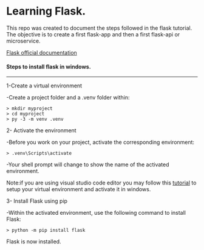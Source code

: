 # Learning Flask.

This repo was created to document the steps followed in the flask tutorial.
The objective is to create a first flask-app and then a first flask-api or microservice.

[Flask official documentation](https://flask.palletsprojects.com/en/3.0.x/)

#### Steps to install flask in windows.
---
1-Create a virtual environment

-Create a project folder and a .venv folder within:

```shell
> mkdir myproject
> cd myproject
> py -3 -m venv .venv
```

2- Activate the environment 
    
-Before you work on your project, activate the corresponding environment:

```shell
> .venv\Scripts\activate
```
-Your shell prompt will change to show the name of the activated environment.

Note:if you are using visual studio code editor you may follow this [tutorial](https://code.visualstudio.com/docs/python/python-tutorial#_prerequisites) to setup your virtual environment and activate it in windows.

3- Install Flask using pip
    
-Within the activated environment, use the following command to install Flask:

```shell
> python -m pip install flask
```
Flask is now installed.

